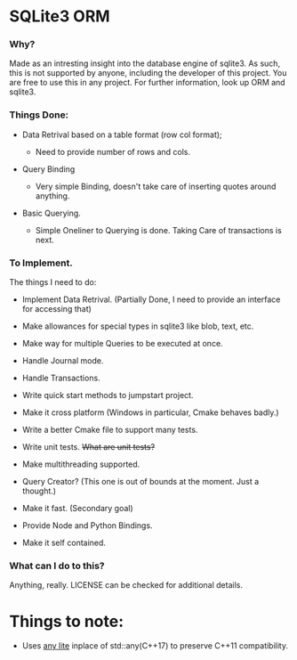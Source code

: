 # SQLite3 ORM 

### Why?

Made as an intresting insight into the database engine of sqlite3. As such, this is not supported by anyone, including the developer of this project. You are free to use this in any project. For further information, look up ORM and sqlite3.

### Things Done:
- Data Retrival based on a table format (row col format);
  - Need to provide number of rows and cols.

- Query Binding
  - Very simple Binding, doesn't take care of inserting quotes around anything.

- Basic Querying. 
  - Simple Oneliner to Querying is done. Taking Care of transactions is next.



### To Implement.

The things I need to do:

- Implement Data Retrival. (Partially Done, I need to provide an interface for accessing that)

- Make allowances for special types in sqlite3 like blob, text, etc.

- Make way for multiple Queries to be executed at once.

- Handle Journal mode.

- Handle Transactions. 

- Write quick start methods to jumpstart project.

- Make it cross platform (Windows in particular, Cmake behaves badly.)

- Write a better Cmake file to support many tests.

- Write unit tests. ~~What are unit tests?~~

- Make multithreading supported. 

- Query Creator? (This one is out of bounds at the moment. Just a thought.)

- Make it fast. (Secondary goal)

- Provide Node and Python Bindings.

- Make it self contained.

### What can I do to this? 

Anything, really. LICENSE can be checked for additional details.

# Things to note:

- Uses [any lite](https://github.com/martinmoene/any-lite) inplace of std::any(C++17) to preserve C++11 compatibility.